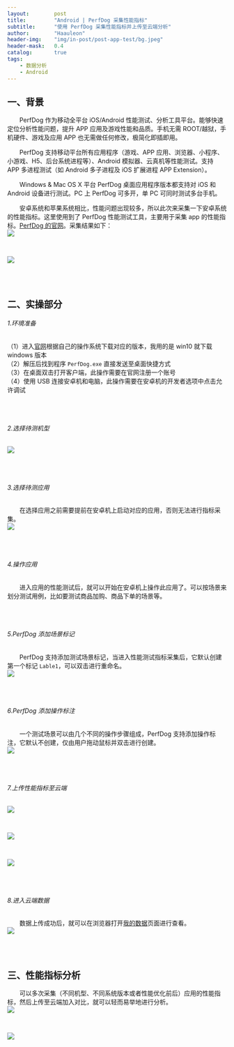 ```yaml
---
layout:        post
title:         "Android | PerfDog 采集性能指标"
subtitle:      "使用 PerfDog 采集性能指标并上传至云端分析"
author:        "Haauleon"
header-img:    "img/in-post/post-app-test/bg.jpeg"
header-mask:   0.4
catalog:       true
tags:
    - 数据分析
    - Android
---
```


## 一、背景
&emsp;&emsp;PerfDog 作为移动全平台 iOS/Android 性能测试、分析工具平台。能够快速定位分析性能问题，提升 APP 应用及游戏性能和品质。手机无需 ROOT/越狱，手机硬件、游戏及应用 APP 也无需做任何修改，极简化即插即用。               

&emsp;&emsp;PerfDog 支持移动平台所有应用程序（游戏、APP 应用、浏览器、小程序、小游戏、H5、后台系统进程等）、Android 模拟器、云真机等性能测试。支持 APP 多进程测试（如 Android 多子进程及 iOS 扩展进程 APP Extension）。        

&emsp;&emsp;Windows & Mac OS X 平台 PerfDog 桌面应用程序版本都支持对 iOS 和 Android 设备进行测试。PC 上 PerfDog 可多开，单 PC 可同时测试多台手机。     

&emsp;&emsp;安卓系统和苹果系统相比，性能问题出现较多，所以此次来采集一下安卓系统的性能指标。这里使用到了 PerfDog 性能测试工具，主要用于采集 app 的性能指标。[PerfDog 的官网](https://perfdog.qq.com/)。采集结果如下：      
![](\img\in-post\post-app-test\2021-07-27-perfdog-1.png)    

<br>

![](\img\in-post\post-app-test\2021-07-27-perfdog-2.png)

<br><br>

## 二、实操部分
###### 1.环境准备
（1）进入[官网](https://perfdog.qq.com/)根据自己的操作系统下载对应的版本，我用的是 win10 就下载 windows 版本      
（2）解压后找到程序 `PerfDog.exe` 直接发送至桌面快捷方式      
（3）在桌面双击打开客户端，此操作需要在官网注册一个账号       
（4）使用 USB 连接安卓机和电脑，此操作需要在安卓机的开发者选项中点击允许调试          

<br><br>

###### 2.选择待测机型
![](\img\in-post\post-app-test\2021-07-27-perfdog-3.png)

<br><br>

###### 3.选择待测应用
&emsp;&emsp;在选择应用之前需要提前在安卓机上启动对应的应用，否则无法进行指标采集。        
![](\img\in-post\post-app-test\2021-07-27-perfdog-4.png)

<br><br>

###### 4.操作应用
&emsp;&emsp;进入应用的性能测试后，就可以开始在安卓机上操作此应用了。可以按场景来划分测试用例，比如要测试商品加购、商品下单的场景等。       

<br><br>

###### 5.PerfDog 添加场景标记
&emsp;&emsp;PerfDog 支持添加测试场景标记，当进入性能测试指标采集后，它默认创建第一个标记 `Lable1`，可以双击进行重命名。         
![](\img\in-post\post-app-test\2021-07-27-perfdog-5.png)

<br><br>

###### 6.PerfDog 添加操作标注
&emsp;&emsp;一个测试场景可以由几个不同的操作步骤组成，PerfDog 支持添加操作标注，它默认不创建，仅由用户拖动鼠标并双击进行创建。       
![](\img\in-post\post-app-test\2021-07-27-perfdog-6.png)      

<br><br>

###### 7.上传性能指标至云端
![](\img\in-post\post-app-test\2021-07-27-perfdog-7.png)      

<br>

![](\img\in-post\post-app-test\2021-07-27-perfdog-8.png)    

<br>

![](\img\in-post\post-app-test\2021-07-27-perfdog-9.png)  

<br><br>

###### 8.进入云端数据     
&emsp;&emsp;数据上传成功后，就可以在浏览器打开[我的数据](https://perfdog.qq.com/mydata/cases)页面进行查看。       
![](\img\in-post\post-app-test\2021-07-27-perfdog-10.png)  

<br><br>

## 三、性能指标分析
&emsp;&emsp;可以多次采集（不同机型、不同系统版本或者性能优化前后）应用的性能指标，然后上传至云端加入对比，就可以轻而易举地进行分析。       
![](\img\in-post\post-app-test\2021-07-27-perfdog-11.png)    

<br>  

![](\img\in-post\post-app-test\2021-07-27-perfdog-12.png)